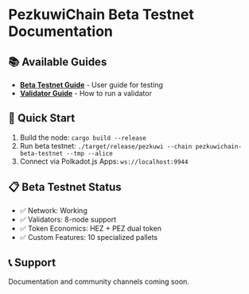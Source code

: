 # PezkuwiChain Beta Testnet Documentation

## 📚 Available Guides

- [**Beta Testnet Guide**](BETA_TESTNET_GUIDE.md) - User guide for testing
- [**Validator Guide**](VALIDATOR_GUIDE.md) - How to run a validator

## 🚀 Quick Start

1. Build the node: `cargo build --release`
2. Run beta testnet: `./target/release/pezkuwi --chain pezkuwichain-beta-testnet --tmp --alice`
3. Connect via Polkadot.js Apps: `ws://localhost:9944`

## 📋 Beta Testnet Status

- ✅ Network: Working
- ✅ Validators: 8-node support
- ✅ Token Economics: HEZ + PEZ dual token
- ✅ Custom Features: 10 specialized pallets

## 📞 Support

Documentation and community channels coming soon.

